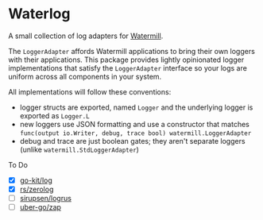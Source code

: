 # Waterlog

A small collection of log adapters for [Watermill].

The `LoggerAdapter` affords Watermill applications to bring their own loggers
with their applications. This package provides lightly opinionated logger
implementations that satisfy the `LoggerAdapter` interface so your logs are
uniform across all components in your system.

All implementations will follow these conventions:

- logger structs are exported, named `Logger` and the underlying logger is
  exported as `Logger.L`
- new loggers use JSON formatting and use a constructor that matches
  `func(output io.Writer, debug, trace bool) watermill.LoggerAdapter`
- debug and trace are just boolean gates; they aren't separate loggers (unlike
  `watermill.StdLoggerAdapter`)

To Do

- [x] [go-kit/log]
- [x] [rs/zerolog]
- [ ] [sirupsen/logrus]
- [ ] [uber-go/zap]

[Watermill]: https://github.com/ThreeDotsLabs/watermill
[go-kit/log]: https://github.com/go-kit/log
[rs/zerolog]: https://github.com/rs/zerolog
[sirupsen/logrus]: https://github.com/Sirupsen/logrus
[uber-go/zap]: https://github.com/uber-go/zap
